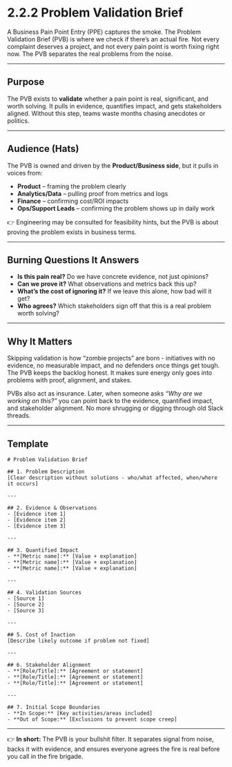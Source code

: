 # 2.2.2 Problem Validation Brief

A Business Pain Point Entry (PPE) captures the smoke. The Problem Validation Brief (PVB) is where we check if there’s an actual fire. Not every complaint deserves a project, and not every pain point is worth fixing right now. The PVB separates the real problems from the noise.

---

## Purpose

The PVB exists to **validate** whether a pain point is real, significant, and worth solving. It pulls in evidence, quantifies impact, and gets stakeholders aligned. Without this step, teams waste months chasing anecdotes or politics.

---

## Audience (Hats)

The PVB is owned and driven by the **Product/Business side**, but it pulls in voices from:

* **Product** – framing the problem clearly
* **Analytics/Data** – pulling proof from metrics and logs
* **Finance** – confirming cost/ROI impacts
* **Ops/Support Leads** – confirming the problem shows up in daily work

👉 Engineering may be consulted for feasibility hints, but the PVB is about proving the problem exists in business terms.

---

## Burning Questions It Answers

* **Is this pain real?** Do we have concrete evidence, not just opinions?
* **Can we prove it?** What observations and metrics back this up?
* **What’s the cost of ignoring it?** If we leave this alone, how bad will it get?
* **Who agrees?** Which stakeholders sign off that this is a real problem worth solving?

---

## Why It Matters

Skipping validation is how “zombie projects” are born - initiatives with no evidence, no measurable impact, and no defenders once things get tough. The PVB keeps the backlog honest. It makes sure energy only goes into problems with proof, alignment, and stakes.

PVBs also act as insurance. Later, when someone asks *“Why are we working on this?”* you can point back to the evidence, quantified impact, and stakeholder alignment. No more shrugging or digging through old Slack threads.

---

## Template

```
# Problem Validation Brief

## 1. Problem Description
[Clear description without solutions - who/what affected, when/where it occurs]

---

## 2. Evidence & Observations
- [Evidence item 1]
- [Evidence item 2]
- [Evidence item 3]

---

## 3. Quantified Impact
- **[Metric name]:** [Value + explanation]
- **[Metric name]:** [Value + explanation]
- **[Metric name]:** [Value + explanation]

---

## 4. Validation Sources
- [Source 1]
- [Source 2]
- [Source 3]

---

## 5. Cost of Inaction
[Describe likely outcome if problem not fixed]

---

## 6. Stakeholder Alignment
- **[Role/Title]:** [Agreement or statement]
- **[Role/Title]:** [Agreement or statement]
- **[Role/Title]:** [Agreement or statement]

---

## 7. Initial Scope Boundaries
- **In Scope:** [Key activities/areas included]
- **Out of Scope:** [Exclusions to prevent scope creep]
```

---

👉 **In short:** The PVB is your bullshit filter. It separates signal from noise, backs it with evidence, and ensures everyone agrees the fire is real before you call in the fire brigade.
